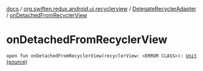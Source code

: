 [docs](../../index.md) / [org.swiften.redux.android.ui.recyclerview](../index.md) / [DelegateRecyclerAdapter](index.md) / [onDetachedFromRecyclerView](./on-detached-from-recycler-view.md)

# onDetachedFromRecyclerView

`open fun onDetachedFromRecyclerView(recyclerView: <ERROR CLASS>): `[`Unit`](https://kotlinlang.org/api/latest/jvm/stdlib/kotlin/-unit/index.html) [(source)](https://github.com/protoman92/KotlinRedux/tree/master/android/android-recyclerview/src/main/java/org/swiften/redux/android/ui/recyclerview/RecyclerAdapter.kt#L91)